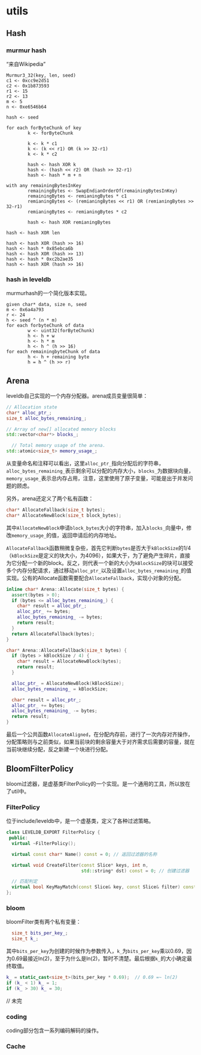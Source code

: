 # utils

## Hash

### murmur hash

“来自Wikipedia”

```
Murmur3_32(key, len, seed)
c1 <- 0xcc9e2d51
c2 <- 0x1b873593
r1 <- 15
r2 <- 13
m <- 5
n <- 0xe6546b64

hash <- seed

for each forByteChunk of key
		k <- forByteChunk
		
		k <- k * c1
		k <- (k << r1) OR (k >> 32-r1)
		k <- k * c2
		
		hash <- hash XOR k
		hash <- (hash << r2) OR (hash >> 32-r1)
		hash <- hash * m + n
		
with any remainingBytesInKey
		remainingBytes <- SwapEndianOrderOf(remainingBytesInKey)
		remainingBytes <- remianingBytes * c1
		remianingBytes <- (remianingBytes << r1) OR (remianingBytes >> 32-r1)
		remianingBytes <- remianingBytes * c2
		
		hash <- hash XOR remianingBytes

hash <- hash XOR len

hash <- hash XOR (hash >> 16)
hash <- hash * 0x85ebca6b
hash <- hash XOR (hash >> 13)
hash <- hash * 0xc2b2ae35
hash <- hash XOR (hash >> 16)
```

### hash in leveldb

murmurhash的一个简化版本实现。

```
given char* data, size n, seed
m <- 0x6a4a793
r <- 24
h <- seed ^ (n * m)
for each forbyteChunk of data
		w <- uint32(forByteChunk)
		h <- h + w
		h <- h * m
		h <- h ^ (h >> 16)
for each remainingbyteChunk of data
		h <- h + remaining byte
		h = h ^ (h >> r)
```

## Arena

leveldb自己实现的一个内存分配器。arena成员变量很简单：

```cpp
// Allocation state
char* alloc_ptr_;
size_t alloc_bytes_remaining_;

// Array of new[] allocated memory blocks
std::vector<char*> blocks_;

  // Total memory usage of the arena.
std::atomic<size_t> memory_usage_;
```

从变量命名和注释可以看出，这里`alloc_ptr_`指向分配后的字符串，`alloc_bytes_remaining_`表示剩余可以分配的内存大小，`blocks_`为数据块向量，`memory_usage_`表示总内存占用，注意，这里使用了原子变量，可能是出于并发问题的顾虑。

另外，arena还定义了两个私有函数：

```cpp
char* AllocateFallback(size_t bytes);
char* AllocateNewBlock(size_t block_bytes);
```

其中`AllocateNewBlock`申请`block_bytes`大小的字符串，加入`blocks_`向量中，修改`memory_usage_`的值，返回申请后的内存地址。

`AllocateFallback`函数稍微复杂些，首先它判断`bytes`是否大于`kBlockSize`的1/4（`kBlockSize`是定义的块大小，为4096），如果大于，为了避免产生碎片，直接为它分配一个新的block。反之，则代表一个新的大小为`kBlockSize`的块可以接受多个内存分配请求，通过移动`alloc_ptr_`以及设置`alloc_bytes_remaining_`的值实现。公有的Allocate函数需要配合`AllocateFallback`，实现小对象的分配。

```cpp
inline char* Arena::Allocate(size_t bytes) {
  assert(bytes > 0);
  if (bytes <= alloc_bytes_remaining_) {
    char* result = alloc_ptr_;
    alloc_ptr_ += bytes;
    alloc_bytes_remaining_ -= bytes;
    return result;
  }
  return AllocateFallback(bytes);
}

char* Arena::AllocateFallback(size_t bytes) {
  if (bytes > kBlockSize / 4) {
    char* result = AllocateNewBlock(bytes);
    return result;
  }

  alloc_ptr_ = AllocateNewBlock(kBlockSize);
  alloc_bytes_remaining_ = kBlockSize;

  char* result = alloc_ptr_;
  alloc_ptr_ += bytes;
  alloc_bytes_remaining_ -= bytes;
  return result;
}
```

最后一个公共函数`AllocateAligned`，在分配内存前，进行了一次内存对齐操作，分配策略则与之前类似，如果当前块的剩余容量大于对齐需求后需要的容量，就在当前块继续分配，反之新建一个块进行分配。

## BloomFilterPolicy

bloom过滤器，是虚基类FilterPolicy的一个实现。是一个通用的工具，所以放在了util中。

### FilterPolicy

位于include/leveldb中，是一个虚基类，定义了各种过滤策略。

```cpp
class LEVELDB_EXPORT FilterPolicy {
 public:
  virtual ~FilterPolicy();

  virtual const char* Name() const = 0; // 返回过滤器的名称

  virtual void CreateFilter(const Slice* keys, int n,
                            std::string* dst) const = 0; // 创建过滤器

  // 匹配判定
  virtual bool KeyMayMatch(const Slice& key, const Slice& filter) const = 0; 
};

```

### bloom

bloomFilter类有两个私有变量：

```cpp
  size_t bits_per_key_;
  size_t k_;
```

其中`bits_per_key`为创建的时候作为参数传入，`k_`为`bits_per_key`乘以0.69，因为0.69最接近ln(2)，至于为什么是ln(2)，暂时不清楚。最后根据`k_`的大小确定最终取值。

```cpp
k_ = static_cast<size_t>(bits_per_key * 0.69);  // 0.69 =~ ln(2)
if (k_ < 1) k_ = 1;
if (k_ > 30) k_ = 30;
```

// 未完

### coding

coding部分包含一系列编码解码的操作。

### Cache









